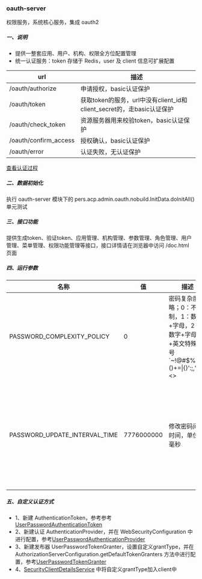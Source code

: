 ### oauth-server

权限服务，系统核心服务，集成 oauth2

##### 一、说明

- 提供一整套应用、用户、机构、权限全方位配置管理
- 统一认证服务：token 存储于 Redis，user 及 client 信息可扩展配置

| url                   | 描述                                                   |
|-----------------------|------------------------------------------------------|
| /oauth/authorize      | 申请授权，basic认证保护                                       |
| /oauth/token          | 获取token的服务，url中没有client_id和client_secret的，走basic认证保护 |
| /oauth/check_token    | 资源服务器用来校验token，basic认证保护                             |
| /oauth/confirm_access | 授权确认，basic认证保护                                       |
| /oauth/error          | 认证失败，无认证保护                                           |

[查看认证过程](../../doc/oauth2.0认证.md)

##### 二、数据初始化

执行 oauth-server 模块下的 pers.acp.admin.oauth.nobuild.InitData.doInitAll() 单元测试

##### 三、接口功能

提供生成token、验证token、应用管理、机构管理、参数管理、角色管理、用户管理、菜单管理、权限功能管理等接口，接口详情请在浏览器中访问 /doc.html 页面

##### 四、运行参数

| 名称                            | 值          | 描述                                                                    | 备注                     |
|-------------------------------|------------|-----------------------------------------------------------------------|------------------------|
| PASSWORD_COMPLEXITY_POLICY    | 0          | 密码复杂度策略；0：不限制，1：数字+字母，2：数字+字母+英文特殊符号`~!@#$%^&*()+=&#124;{}':;,\"[].<> | 默认0                    |
| PASSWORD_UPDATE_INTERVAL_TIME | 7776000000 | 修改密码间隔时间，单位：毫秒                                                        | 密码过期之后，会要求强制修改密码；默认90天 |

##### 五、自定义认证方式

- 1、新建
  AuthenticationToken，参考参考[UserPasswordAuthenticationToken](src/main/kotlin/pers/acp/admin/oauth/token/UserPasswordAuthenticationToken.kt)
- 2、新建认证 AuthenticationProvider，并在 WebSecurityConfiguration
  中进行配置，参考[UserPasswordAuthenticationProvider](src/main/kotlin/pers/acp/admin/oauth/token/granter/UserPasswordAuthenticationProvider.kt)
- 3、新建发布器 UserPasswordTokenGranter，设置自定义grantType，并在 AuthorizationServerConfiguration.getDefaultTokenGranters
  方法中进行配置，参考[UserPasswordTokenGranter](src/main/kotlin/pers/acp/admin/oauth/token/granter/UserPasswordTokenGranter.kt)
- 4、[SecurityClientDetailsService](src/main/kotlin/pers/acp/admin/oauth/security/SecurityClientDetailsService.kt)
  中将自定义grantType加入client中